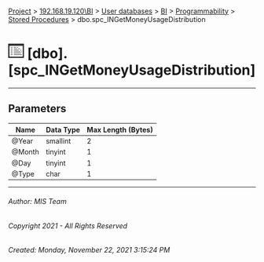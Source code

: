 #### 

[Project](../../../../../index.md) > [192.168.19.120\\BI](../../../../index.md) > [User databases](../../../index.md) > [BI](../../index.md) > [Programmability](../index.md) > [Stored Procedures](Stored_Procedures.md) > dbo.spc_INGetMoneyUsageDistribution

# ![Stored Procedures](../../../../../Images/StoredProcedure32.png) [dbo].[spc_INGetMoneyUsageDistribution]

---

## <a name="#parameters"></a>Parameters

| Name | Data Type | Max Length (Bytes) |
|---|---|---|
| @Year | smallint | 2 |
| @Month | tinyint | 1 |
| @Day | tinyint | 1 |
| @Type | char | 1 |


---

###### Author:  MIS Team

###### Copyright 2021 - All Rights Reserved

###### Created: Monday, November 22, 2021 3:15:24 PM

